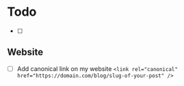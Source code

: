 # Todo

- [ ] 
## Website

- [ ] Add canonical link on my website `<link rel="canonical" href="https://domain.com/blog/slug-of-your-post" />`
